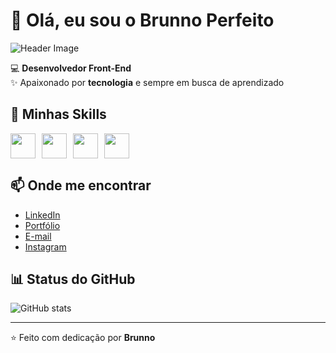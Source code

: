 # 👋 Olá, eu sou o Brunno Perfeito

![Header Image](https://www.exemplo.com/imagem-header.jpg)

💻 **Desenvolvedor Front-End**  
✨ Apaixonado por **tecnologia** e sempre em busca de aprendizado

## 🚀 Minhas Skills
<div style="display: flex; gap: 10px;">
  <img src="https://cdn.jsdelivr.net/gh/devicons/devicon/icons/html5/html5-original.svg" width="40" />
  <img src="https://cdn.jsdelivr.net/gh/devicons/devicon/icons/css3/css3-original.svg" width="40" />
  <img src="https://cdn.jsdelivr.net/gh/devicons/devicon/icons/javascript/javascript-original.svg" width="40" />
  <img src="https://cdn.jsdelivr.net/gh/devicons/devicon/icons/react/react-original.svg" width="40" />
</div>

## 📫 Onde me encontrar
- [LinkedIn](https://www.linkedin.com/in/brunno-perfeito-1ba36834a/)
- [Portfólio](https://bperfeito.vercel.app/)
- [E-mail](mailto:brunnoperfeito.92@gmail.com)
- [Instagram](https://www.instagram.com/bperfeito.dev/)

## 📊 Status do GitHub
![GitHub stats](https://github-readme-stats.vercel.app/api?username=Bperfeito&show_icons=true&theme=dark)

---
⭐️ Feito com dedicação por **Brunno**

